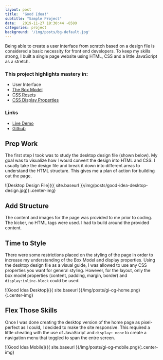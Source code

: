 ```yaml
---
layout: post
title:  "Good Idea!"
subtitle: "Sample Project"
date:   2019-11-27 18:30:44 -0500
categories: project
background: '/img/posts/bg-default.jpg'
---
```


Being able to create a user interface from scratch based on a design file is considered a basic necessity for front end developers. To keep my skills strong, I built a single page website using HTML, CSS and a little JavaScript as a stretch.

### This project highlights mastery in:
- User Interface
- [The Box Model](https://trailynne.org/blog/tech/2019/11/27/the_box_model.html)
- [CSS Resets](https://trailynne.org/blog/tech/2019/11/27/css_reset.html)
- [CSS Display Properties](https://trailynne.org/blog/tech/2019/11/27/css_display_properties.html)

### Links
- [Live Demo](https://trailynne.org/User-Interface/)
- [Github](https://github.com/TraiLynne/User-Interface)

## Prep Work
The first step I took was to study the desktop design file (shown below). My goal was to visualize how I would convert the design into HTML and CSS. I usually take the design file and break it down into different areas to understand the HTML structure. This gives me a plan of action for building out the page.

![Desktop Design File]({{ site.baseurl }}/img/posts/good-idea-desktop-design.jpg){:.center-img}

## Add Structure

The content and images for the page was provided to me prior to coding. The kicker, no HTML tags were used. I had to build around the provided content.

## Time to Style

There were some restrictions placed on the styling of the page in order to increase my understanding of the Box Model and display properties. Using the desktop design file as a visual guide, I was allowed to use any CSS properties you want for general styling. However, for the layout, only the box model properties (content, padding, margin, border) and `display:inline-block` could be used.

![Good Idea Desktop]({{ site.baseurl }}/img/posts/gi-og-home.png){:.center-img}

## Flex Those Skills

Once I was done creating the desktop version of the home page as pixel-perfect as I could, I decided to make the site responsive. This required a little cheating with the use of JavaScript and `display: none` to create a navigation menu that toggled to span the entre screen.

![Good Idea Mobile]({{ site.baseurl }}/img/posts/gi-og-mobile.png){:.center-img}